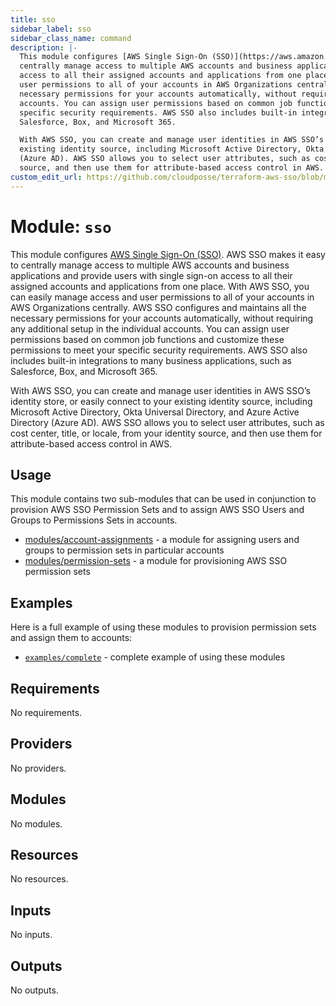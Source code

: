 ```yaml
---
title: sso
sidebar_label: sso
sidebar_class_name: command
description: |-
  This module configures [AWS Single Sign-On (SSO)](https://aws.amazon.com/single-sign-on/). AWS SSO makes it easy to 
  centrally manage access to multiple AWS accounts and business applications and provide users with single sign-on 
  access to all their assigned accounts and applications from one place. With AWS SSO, you can easily manage access and 
  user permissions to all of your accounts in AWS Organizations centrally. AWS SSO configures and maintains all the 
  necessary permissions for your accounts automatically, without requiring any additional setup in the individual 
  accounts. You can assign user permissions based on common job functions and customize these permissions to meet your 
  specific security requirements. AWS SSO also includes built-in integrations to many business applications, such as 
  Salesforce, Box, and Microsoft 365.

  With AWS SSO, you can create and manage user identities in AWS SSO’s identity store, or easily connect to your 
  existing identity source, including Microsoft Active Directory, Okta Universal Directory, and Azure Active Directory 
  (Azure AD). AWS SSO allows you to select user attributes, such as cost center, title, or locale, from your identity 
  source, and then use them for attribute-based access control in AWS.
custom_edit_url: https://github.com/cloudposse/terraform-aws-sso/blob/main/README.yaml
---
```


# Module: `sso`
This module configures [AWS Single Sign-On (SSO)](https://aws.amazon.com/single-sign-on/). AWS SSO makes it easy to 
centrally manage access to multiple AWS accounts and business applications and provide users with single sign-on 
access to all their assigned accounts and applications from one place. With AWS SSO, you can easily manage access and 
user permissions to all of your accounts in AWS Organizations centrally. AWS SSO configures and maintains all the 
necessary permissions for your accounts automatically, without requiring any additional setup in the individual 
accounts. You can assign user permissions based on common job functions and customize these permissions to meet your 
specific security requirements. AWS SSO also includes built-in integrations to many business applications, such as 
Salesforce, Box, and Microsoft 365.

With AWS SSO, you can create and manage user identities in AWS SSO’s identity store, or easily connect to your 
existing identity source, including Microsoft Active Directory, Okta Universal Directory, and Azure Active Directory 
(Azure AD). AWS SSO allows you to select user attributes, such as cost center, title, or locale, from your identity 
source, and then use them for attribute-based access control in AWS.






## Usage

This module contains two sub-modules that can be used in conjunction to provision AWS SSO Permission Sets and to 
assign AWS SSO Users and Groups to Permissions Sets in accounts.

- [modules/account-assignments](https://github.com/cloudposse/terraform-aws-sso/tree/main/modules/account-assignments) - a module for assigning users and groups to permission 
sets in particular accounts
- [modules/permission-sets](https://github.com/cloudposse/terraform-aws-sso/tree/main/modules/permission-sets) - a module for provisioning AWS SSO permission sets




## Examples

Here is a full example of using these modules to provision permission sets and assign them to accounts:
- [`examples/complete`](https://github.com/cloudposse/terraform-aws-sso/tree/main/examples/complete) - complete example of using these modules



<!-- markdownlint-disable -->
## Requirements

No requirements.

## Providers

No providers.

## Modules

No modules.

## Resources

No resources.

## Inputs

No inputs.

## Outputs

No outputs.
<!-- markdownlint-restore -->

